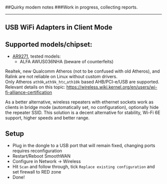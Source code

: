 ##Quirky modem notes
###Work in progress, collecting reports.

***

## USB WiFi Adapters in Client Mode
## Supported models/chipset:
- [AR9271](https://deviwiki.com/wiki/Atheros_AR9271#Table_of_Systems), tested models:
    - ALFA AWUS036NHA (beware of counterfeits)
  
Realtek, new Qualcomm Atheros (not to be confused with old Atheros), and Ralink are not reliable on Linux without custom drivers.  
Only Atheros `ath9k`,`ath9k_htc`,`ath10k` based AHB/PCI-e/USB are supported.  
Relevant details on this topic:
https://wireless.wiki.kernel.org/en/users/wi-fi-alliance-certification  

As a better alternative, wireless repeaters with ethernet sockets work as clients in bridge mode (automatically set, no configuration), optionally hide the repeater SSID. This solution is a decent alternative for stability, Wi-Fi 6E support, higher speeds and better range.

## Setup
- Plug in the dongle to a USB port that will remain fixed, changing ports requires reconfiguration
- Restart/Reboot SmoothWAN
- Configure in Network -> Wireless 
- Hit `Scan` and follow through, tick `Replace existing configuration` and set firewall to RED zone
- Done!